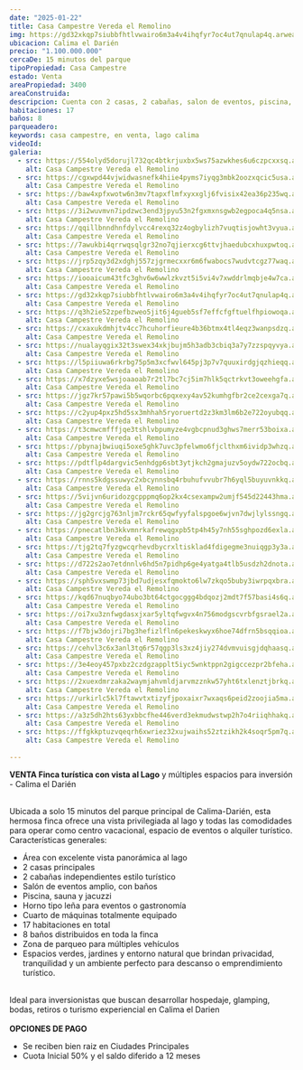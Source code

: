 ```yaml
---
date: "2025-01-22"
title: Casa Campestre Vereda el Remolino
img: https://gd32xkqp7siubbfhtlvwairo6m3a4v4ihqfyr7oc4ut7qnulap4q.arweave.ar/MPerqg_8kUCEp5rrYCIu8zYOV4g8C4j9wuUn-DaLA_k
ubicacion: Calima el Darién
precio: "1.100.000.000"
cercaDe: 15 minutos del parque
tipoPropiedad: Casa Campestre
estado: Venta
areaPropiedad: 3400
areaConstruida: 
descripcion: Cuenta con 2 casas, 2 cabañas, salon de eventos, piscina, sauna, cuarto de maquinas, yacusi, horno de leña, 
habitaciones: 17
baños: 8
parqueadero:
keywords: casa campestre, en venta, lago calima
videoId: 
galeria:
  - src: https://554olyd5dorujl732qc4btkrjuxbx5ws75azwkhes6u6czpcxxsq.arweave.ar/73jl4H0bo0Sv-9QFwM1RTS4b9tL_QZso5Jep4WXiveU
    alt: Casa Campestre Vereda el Remolino
  - src: https://cgxwpd44vjwidwasnefk4hiie4pyms7iyqg3mbk2oozxqcic5usa.arweave.ar/Ea9nj5yqbIHYEmkKrh0IJx-GS-jEDbYFWnOzeAkC7SQ
    alt: Casa Campestre Vereda el Remolino
  - src: https://baw4xpfxwotw6n3mv7tapxflmfxyxxglj6fvisix42ea36p235wq.arweave.ar/CC3LvLezp283bK_mB9yrYW-L3MtPi1RJF-aIDfn6320
    alt: Casa Campestre Vereda el Remolino
  - src: https://3i2wuvmvn7ipdzwc3end3jpyu53n2fgxmxnsgwb2egpoca4q5nsa.arweave.ar/2jVqVZVv0PHmwtkaPaX4p3bdFNdl2yNYOiGe4QOQ62Q
    alt: Casa Campestre Vereda el Remolino
  - src: https://qqillbnndhnfdylvcc4rexq32z4ogbylizh7vuqtisjowht3vyua.arweave.ar/hBC1ha0Z2lHhdRC5El4b1njjBwtGT_rSE0SS6x57rig
    alt: Casa Campestre Vereda el Remolino
  - src: https://7awukbi4qrrwqsqlgr32no7qjierxcg6ttvjhaedubcxhuxpwtoq.arweave.ar/-C1FBRyEY2hKCzR3prvwSgkbiN6c6pOAg6BFc9LvtN0
    alt: Casa Campestre Vereda el Remolino
  - src: https://jrp5zqy3d2xdghj557zjgrmecxxr6m6fwabocs7wudvtcgz77waq.arweave.ar/TF_cwxserjMdPe_yk0WEFe8fM8WwAuFL9qDrMRs__YE
    alt: Casa Campestre Vereda el Remolino
  - src: https://iooaicum43tfc3ghv6w6wwlzkvzt5i5vi4v7xwddrlmqbje4w7ca.arweave.ar/Q5wECozm5lFsx6-t61l5VXM-o7VHK_vYY4rZAKSct8Q
    alt: Casa Campestre Vereda el Remolino
  - src: https://gd32xkqp7siubbfhtlvwairo6m3a4v4ihqfyr7oc4ut7qnulap4q.arweave.ar/MPerqg_8kUCEp5rrYCIu8zYOV4g8C4j9wuUn-DaLA_k
    alt: Casa Campestre Vereda el Remolino
  - src: https://q3h2ie52zpefbzweo5jit6j4gueb5sf7effcfgftuelfhpiowoqa.arweave.ar/hs-kE7rLyFDmxHdSifk8NQgeyL8hSiKYs6EWU70Os6A
    alt: Casa Campestre Vereda el Remolino
  - src: https://cxaxukdmhjtv4cc7hcuhorfieure4b36btmx4tl4eqz3wanpsdzq.arweave.ar/FcF6KGw6Z14IXziod0SoJSJOB34M2X5NfCQzuwGvkPM
    alt: Casa Campestre Vereda el Remolino
  - src: https://nualayqgix32t3swex34xkjbujm5h3adb3cbiq3a7y7zzspqyvya.arweave.ar/bQCwYgZF96nuViX3y6kholnT7AMOxBRDYP4_nMnwxXA
    alt: Casa Campestre Vereda el Remolino
  - src: https://l5piiuwa6rkrbg75p5m3xcfwvl645pj3p7v7quuxirdgjqzhieqq.arweave.ar/X16EUsD0VRCb_X9Zu4i2qv3OvTt_6_hSl0RGZMMnQSE
    alt: Casa Campestre Vereda el Remolino
  - src: https://x7dzyxe5wsjoaaoab7r2tl7bc7cj5im7hlk5qctrkvt3oweehgfa.arweave.ar/v8ecXJ20kuABwA_jqa_hF8SeoZ861dgKcVVnt1iEOYo
    alt: Casa Campestre Vereda el Remolino
  - src: https://jgz7kr57pawi5b5wqorbc6pqxexy4av52kumhgfbr2ce2cexga7q.arweave.ar/SbP1R794LI6HtoOiEXnwuS-OAr3SqMOYoY6ETQiXMD8
    alt: Casa Campestre Vereda el Remolino
  - src: https://c2yup4pxz5hd5sx3mhhah5ryoruertd2z3km3lm6b2e722oyubqq.arweave.ar/FrFH8ffPTj7K-2HOA_Y4dGhIzHrO1M2tng6J_WnYoGE
    alt: Casa Campestre Vereda el Remolino
  - src: https://t3cmwcmfffjqe3tshlvbpumyze4vgbcpnud3ghws7merr53boixa.arweave.ar/nsTLCYUpUwJucjrqF9GYyTlTBE9tB7Me0vsJGPdhci4
    alt: Casa Campestre Vereda el Remolino
  - src: https://pbynajbwiuqi5oxe5ghk7uvc3pfelwmo6fjclthxm6ividp3whzq.arweave.ar/eHDQJDZFII665OmOr9Ki28pF2Y7xUiXM92eRVA37sfM
    alt: Casa Campestre Vereda el Remolino
  - src: https://pdtflp4dargvic5enhdgp6sbt3ytjkch2gmajuzv5oydw722ocbq.arweave.ar/eOZVv4METVQLpGnGZ_pBnvE0qEfRmATTNeuwO39acIM
    alt: Casa Campestre Vereda el Remolino
  - src: https://rnns5kdgssuwyc2xbcynnsbq4rbuhufvvubr7h6yql5buyuvnkkq.arweave.ar/i1suqGaUqWwLVwiw1sgw5END0LWtAx-f2IL6GmKVapU
    alt: Casa Campestre Vereda el Remolino
  - src: https://5vijvn6uridozgcpppmq6op2kx4csexampw2umjf545d22443hma.arweave.ar/7VCat9SKBuyYT3vZDzn6VfgpEuBj7aoxJe86PWuc2dg
    alt: Casa Campestre Vereda el Remolino
  - src: https://jg2grcjg763nljm7rckr65qwfyyfalspgoe6wjvn7dwjlylssngq.arweave.ar/SbRoiSb_ttWln4iVH3YWLjBQLk8ziesmrfjsleFyk00
    alt: Casa Campestre Vereda el Remolino
  - src: https://pnecatlbn3kkvmnrkafrewqgxpb5tp4h45y7nh55sghpozd6exla.arweave.ar/e0ggTWFu1KqxsVALEloGu8PZv4fncfafvZGO92R-JdY
    alt: Casa Campestre Vereda el Remolino
  - src: https://tjg2tq7fyzgwcqrhevdbycrxltisklad4fdigegme3nuiqgp3y3a.arweave.ar/mk2pw-XGTWFCJyVGHAo3XNElLAPhRoMQzCbbREDP3jY
    alt: Casa Campestre Vereda el Remolino
  - src: https://d722s2ao7etdnnlv6hd5n7pidhp6ge4yatga4tlb5usdzh2dnota.arweave.ar/H_WpaA75Jja1dfHH1v3oGd_jE5gEzA5NYe0kPJ9Da6Y
    alt: Casa Campestre Vereda el Remolino
  - src: https://sph5vxswmp73jbd7udjesxfqmokto6lw7zkqo5buby3iwrpqxbra.arweave.ar/k8_a3lZj_7SEf6DSSVywY5U3eXb-VQd0NA42i0XwuGI
    alt: Casa Campestre Vereda el Remolino
  - src: https://kqd67nuqbyo74ubo3bt64ctgocggg4bdqozj2mdt7f57basi4s6q.arweave.ar/VAfvtpAOHf5QLthn7gpmcIxjcCODsp0wc_l78IJI5L0
    alt: Casa Campestre Vereda el Remolino
  - src: https://oi7xu3znfwgdasxjxar5yltqfwgvx4n756modgscvrbfgsrael2a.arweave.ar/cj96by0tjDBK6bgj3C5wLY1b8b_vmOGaQqxCU0ogIvQ
    alt: Casa Campestre Vereda el Remolino
  - src: https://f7bjw3dojri7bg3hefizlfln6pekeskwyx6hoe74dfrn5bsqqioa.arweave.ar/L8KbbG5MUfCbZyFRlZVt88iiSVbF_HcT_Bli3oZQghw
    alt: Casa Campestre Vereda el Remolino
  - src: https://cehvl3c6x3anl3tq6r57qgp3ls3xz4jiy274dvmvuisgjdqhaasq.arweave.ar/EQ9V7F6-wNXucPR7-Bn7XLd88SjGv8HVlaIkZI4HACU
    alt: Casa Campestre Vereda el Remolino
  - src: https://3e4eoy457pxbz2czdgzapplt5iyc5wnktppn2gigccezpr2bfeha.arweave.ar/2ThHY5377hzoWRmyB71z6jAu2aqb3t0ZBhCJl8dBKQ4
    alt: Casa Campestre Vereda el Remolino
  - src: https://2xuexdmrzaka2waymjahvmldjarvmzznkw57yht6txlenztjbrkq.arweave.ar/1ehLjZHIFA1YGGJAerFjSCNWZy1Vu_wefp3WRuZpDFU
    alt: Casa Campestre Vereda el Remolino
  - src: https://urkirlc5kl7ftawvtxtizyfjpoxaixr7wxaqs6peid2zoojia5ma.arweave.ar/pFSIrF1S_lmC1Z3mjOCpe64EXj-1wQl55ED1lzkoB1g
    alt: Casa Campestre Vereda el Remolino
  - src: https://a3z5dh2hts63yxbbcfhe446verd3ekmudwstwp2h7o4riiqhhakq.arweave.ar/BvPRn0ecvbxcIRFOTnPVJEeyKZQdpTs_R_u5FCIHOBU
    alt: Casa Campestre Vereda el Remolino
  - src: https://ffgkkptuzvqeqrh6xwriez32xujwaihs52ztzikh2k4soqr5pm7q.arweave.ar/KUylPnTNYEhE_r2igmd6vRNgIPLuszyhR9K5J0I9ez8
    alt: Casa Campestre Vereda el Remolino
  
---
```


**VENTA Finca turística con vista al Lago** y múltiples espacios para inversión - Calima el Darién <br><br>

Ubicada a solo 15 minutos del parque principal de Calima-Darién, esta hermosa finca ofrece una vista privilegiada al lago y todas las comodidades para operar como centro vacacional, espacio de eventos o alquiler turístico.<br>
Características generales:<br>
- Área con excelente vista panorámica al lago
- 2 casas principales
- 2 cabañas independientes estilo turístico
- Salón de eventos amplio, con baños
- Piscina, sauna y jacuzzi
- Horno tipo leña para eventos o gastronomía
- Cuarto de máquinas totalmente equipado
- 17 habitaciones en total
- 8 baños distribuidos en toda la finca
- Zona de parqueo para múltiples vehículos
- Espacios verdes, jardines y entorno natural que brindan privacidad, tranquilidad y un ambiente perfecto para descanso o emprendimiento turístico. <br><br>

Ideal para inversionistas que buscan desarrollar hospedaje, glamping, bodas, retiros o turismo experiencial en Calima el Darien <br><br>
**OPCIONES DE PAGO**
- Se reciben bien raiz en Ciudades Principales
- Cuota Inicial 50% y el saldo diferido a 12 meses<br><br>
